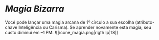 # *Magia Bizarra*

Você pode lançar uma magia arcana de 1º círculo a sua escolha (atributo-chave Inteligência ou Carisma). Se aprender novamente esta magia, seu custo diminui em –1 PM. ![[icone_magia.png|rigth lp|18]]
